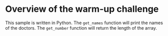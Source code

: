 # Overview of the warm-up challenge

This sample is written in Python. The `get_names` function will print the names of the doctors. The `get_number` function will return the length of the array.
